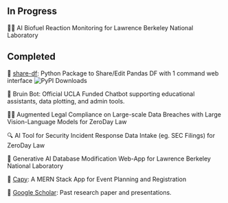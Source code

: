 ## In Progress

🧑‍🔬 AI Biofuel Reaction Monitoring for Lawrence Berkeley National Laboratory

## Completed
🐼 [share-df](https://github.com/RohanAdwankar/share-df): Python Package to Share/Edit Pandas DF with 1 command web interface <img src="https://static.pepy.tech/badge/share-df" alt="PyPI Downloads">

🏫 Bruin Bot: Official UCLA Funded Chatbot supporting educational assistants, data plotting, and admin tools.

🧑‍⚖️ Augmented Legal Compliance on Large-scale Data Breaches with Large Vision-Language Models for ZeroDay Law

🔍 AI Tool for Security Incident Response Data Intake (eg. SEC Filings) for ZeroDay Law

🤖 Generative AI Database Modification Web-App for Lawrence Berkeley National Laboratory

📆 [Capy](https://github.com/RohanAdwankar/capy): A MERN Stack App for Event Planning and Registration

🔬 [Google Scholar](https://scholar.google.com/citations?hl=en&user=zHfkhl0AAAAJ): Past research paper and presentations.
